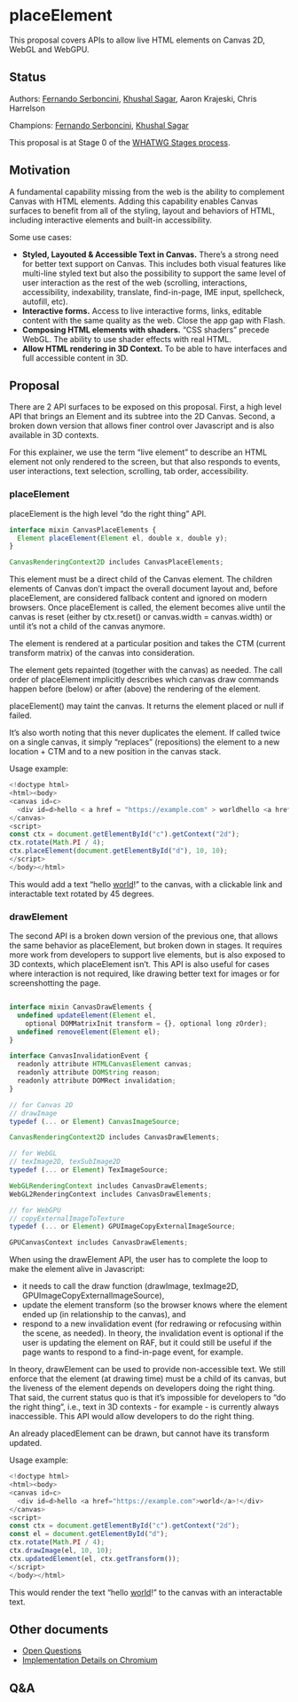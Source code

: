 # placeElement

This proposal covers APIs to allow live HTML elements on Canvas 2D, WebGL and WebGPU.


## Status

Authors: [Fernando Serboncini](mailto:fserb@google.com), [Khushal Sagar](mailto:khushalsagar@google.com),  Aaron Krajeski, Chris Harrelson

Champions: [Fernando Serboncini](mailto:fserb@google.com), [Khushal Sagar](mailto:khushalsagar@google.com)

This proposal is at Stage 0 of the [WHATWG Stages process](https://whatwg.org/stages).


## Motivation

A fundamental capability missing from the web is the ability to complement Canvas with HTML elements. Adding this capability enables Canvas surfaces to benefit from all of the styling, layout and behaviors of HTML, including interactive elements and built-in accessibility.

Some use cases:

* **Styled, Layouted & Accessible Text in Canvas.** There’s a strong need for better text support on Canvas. This includes both visual features like multi-line styled text but also the possibility to support the same level of user interaction as the rest of the web (scrolling, interactions, accessibility, indexability, translate, find-in-page, IME input, spellcheck, autofill, etc).
* **Interactive forms.** Access to live interactive forms, links, editable content with the same quality as the web. Close the app gap with Flash.
* **Composing HTML elements with shaders.** “CSS shaders” precede WebGL. The ability to use shader effects with real HTML.
* **Allow HTML rendering in 3D Context.** To be able to have interfaces and full accessible content in 3D.


## Proposal

There are 2 API surfaces to be exposed on this proposal. First, a high level API that brings an Element and its subtree into the 2D Canvas. Second, a broken down version that allows finer control over Javascript and is also available in 3D contexts.

For this explainer, we use the term “live element” to describe an HTML element not only rendered to the screen, but that also responds to events, user interactions, text selection, scrolling, tab order, accessibility.

### **placeElement**

placeElement is the high level “do the right thing” API.

```javascript
interface mixin CanvasPlaceElements {
  Element placeElement(Element el, double x, double y);
}

CanvasRenderingContext2D includes CanvasPlaceElements;
```

This element must be a direct child of the Canvas element. The children elements of Canvas don’t impact the overall document layout and, before placeElement, are considered fallback content and ignored on modern browsers. Once placeElement is called, the element becomes alive until the canvas is reset (either by ctx.reset() or canvas.width \= canvas.width) or until it’s not a child of the canvas anymore.

The element is rendered at a particular position and takes the CTM (current transform matrix) of the canvas into consideration.

The element gets repainted (together with the canvas) as needed. The call order of placeElement implicitly describes which canvas draw commands happen before (below) or after (above) the rendering of the element.

placeElement() may taint the canvas. It returns the element placed or null if failed.

It’s also worth noting that this never duplicates the element. If called twice on a single canvas, it simply “replaces” (repositions) the element to a new location \+ CTM and to a new position in the canvas stack.

Usage example:

```javascript
<!doctype html>
<html><body>
<canvas id=c>
  <div id=d>hello < a href = "https://example.com" > worldhello <a href="https://example.com">world</a>!</div>
</canvas>
<script>
const ctx = document.getElementById("c").getContext("2d");
ctx.rotate(Math.PI / 4);
ctx.placeElement(document.getElementById("d"), 10, 10);
</script>
</body></html>
```

This would add a text “hello [world](https://example.com)\!” to the canvas, with a clickable link and interactable text rotated by 45 degrees.

### **drawElement**

The second API is a broken down version of the previous one, that allows the same behavior as placeElement, but broken down in stages. It requires more work from developers to support live elements, but is also exposed to 3D contexts, which placeElement isn’t. This API is also useful for cases where interaction is not required, like drawing better text for images or for screenshotting the page.

```javascript

interface mixin CanvasDrawElements {
  undefined updateElement(Element el,
    optional DOMMatrixInit transform = {}, optional long zOrder);
  undefined removeElement(Element el);
}

interface CanvasInvalidationEvent {
  readonly attribute HTMLCanvasElement canvas;
  readonly attribute DOMString reason;
  readonly attribute DOMRect invalidation;
}

// for Canvas 2D
// drawImage
typedef (... or Element) CanvasImageSource;

CanvasRenderingContext2D includes CanvasDrawElements;

// for WebGL
// texImage2D, texSubImage2D
typedef (... or Element) TexImageSource;

WebGLRenderingContext includes CanvasDrawElements;
WebGL2RenderingContext includes CanvasDrawElements;

// for WebGPU
// copyExternalImageToTexture
typedef (... or Element) GPUImageCopyExternalImageSource;

GPUCanvasContext includes CanvasDrawElements;

```

When using the drawElement API, the user has to complete the loop to make the element alive in Javascript:

* it needs to call the draw function (drawImage, texImage2D, GPUImageCopyExternalImageSource),
* update the element transform (so the browser knows where the element ended up (in relationship to the canvas), and
* respond to a new invalidation event (for redrawing or refocusing within the scene, as needed). In theory, the invalidation event is optional if the user is updating the element on RAF, but it could still be useful if the page wants to respond to a find-in-page event, for example.

In theory, drawElement can be used to provide non-accessible text. We still enforce that the element (at drawing time) must be a child of its canvas, but the liveness of the element depends on developers doing the right thing. That said, the current status quo is that it’s impossible for developers to “do the right thing”, i.e., text in 3D contexts \- for example \- is currently always inaccessible. This API would allow developers to do the right thing.

An already placedElement can be drawn, but cannot have its transform updated.

Usage example:

```javascript
<!doctype html>
<html><body>
<canvas id=c>
  <div id=d>hello <a href="https://example.com">world</a>!</div>
</canvas>
<script>
const ctx = document.getElementById("c").getContext("2d");
const el = document.getElementById("d");
ctx.rotate(Math.PI / 4);
ctx.drawImage(el, 10, 10);
ctx.updatedElement(el, ctx.getTransform());
</script>
</body></html>
```

This would render the text “hello [world](https://example.com)\!” to the canvas with an interactable text.

## Other documents

* [Open Questions](./QUESTIONS.md)
* [Implementation Details on Chromium](./IMPLEMENTATION.md)


## Q&A

